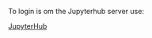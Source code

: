 
To login is om the Jupyterhub server use:

[JupyterHub](https://jupyter.lisa.surfsara.nl/jhlhr004/hub/login)
